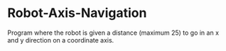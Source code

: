 # Robot-Axis-Navigation
Program where the robot is given a distance (maximum 25) to go in an x and y direction on a coordinate axis.
